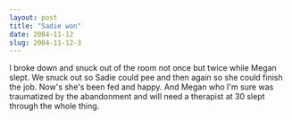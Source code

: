 ```yaml
---
layout: post
title: "Sadie won"
date: 2004-11-12
slug: 2004-11-12-3
---
```


I broke down and snuck out of the room not once but twice while Megan slept.  We snuck out so Sadie could pee and then again so she could finish the job.  Now&apos;s she&apos;s been fed and happy.  And Megan who I&apos;m sure was traumatized by the abandonment and will need a therapist at 30 slept through the whole thing.
